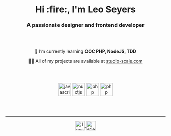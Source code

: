 
<h1 align="center">Hi :fire:, I'm Leo Seyers</h1>
<h3 align="center">A passionate designer and frontend developer</h3>
   <br />
  <br />
<p align="center"> 🌱 I’m currently learning  <strong>OOC PHP, NodeJS, TDD</strong></p>
<p align="center"> 👨‍💻 All of my projects are available at <a href="studio-scale.com" target="_blank">studio-scale.com</a></p>

 <br /> <br />
<p align="center">
  <img src="https://devicons.github.io/devicon/devicon.git/icons/javascript/javascript-original.svg" alt="javascript" width="40" height="40"/>
  <img src="https://www.vectorlogo.zone/logos/nuxtjs/nuxtjs-icon.svg" alt="nuxtjs" width="40" height="40"/>
  <img src="https://dom4j.org/wp-content/uploads/PHP-logo.jpg" alt="php" width="40" height="40"/>
    <img src="https://s.w.org/style/images/about/WordPress-logotype-simplified.png" alt="php" width="40" height="40"/></p>
  
   <br /> <br />
  <hr>
  
  <p align="center">
    <a href="https://codepen.io/leoseyers" target="blank">
      <img align="center" src="https://cdn.jsdelivr.net/npm/simple-icons@3.0.1/icons/codepen.svg" alt="leoseyers" height="30" width="30" />
    </a>
  <a href="https://medium.com/@leoseyers" target="blank">
    <img align="center" src="https://cdn.jsdelivr.net/npm/simple-icons@3.0.1/icons/medium.svg" alt="@leoseyers" height="30" width="30" />
  </a>
</p>
